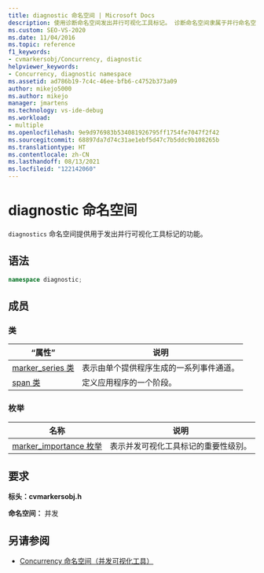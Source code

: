 ```yaml
---
title: diagnostic 命名空间 | Microsoft Docs
description: 使用诊断命名空间发出并行可视化工具标记。 诊断命名空间隶属于并行命名空间。
ms.custom: SEO-VS-2020
ms.date: 11/04/2016
ms.topic: reference
f1_keywords:
- cvmarkersobj/Concurrency, diagnostic
helpviewer_keywords:
- Concurrency, diagnostic namespace
ms.assetid: ad786b19-7c4c-46ee-bfb6-c4752b373a09
author: mikejo5000
ms.author: mikejo
manager: jmartens
ms.technology: vs-ide-debug
ms.workload:
- multiple
ms.openlocfilehash: 9e9d976983b534081926795ff1754fe7047f2f42
ms.sourcegitcommit: 68897da7d74c31ae1ebf5d47c7b5ddc9b108265b
ms.translationtype: HT
ms.contentlocale: zh-CN
ms.lasthandoff: 08/13/2021
ms.locfileid: "122142060"
---
```

# <a name="diagnostic-namespace"></a>diagnostic 命名空间
`diagnostics` 命名空间提供用于发出并行可视化工具标记的功能。

## <a name="syntax"></a>语法

```cpp
namespace diagnostic;
```

## <a name="members"></a>成员

### <a name="classes"></a>类

|“属性”|说明|
|----------|-----------------|
|[marker_series 类](../profiling/marker-series-class.md)|表示由单个提供程序生成的一系列事件通道。|
|[span 类](../profiling/span-class.md)|定义应用程序的一个阶段。|

### <a name="enumerations"></a>枚举

|名称|说明|
|----------|-----------------|
|[marker_importance 枚举](../profiling/marker-importance-enumeration.md)|表示并发可视化工具标记的重要性级别。|

## <a name="requirements"></a>要求
 **标头：cvmarkersobj.h** 

 **命名空间：** 并发

## <a name="see-also"></a>另请参阅
- [Concurrency 命名空间（并发可视化工具）](../profiling/concurrency-namespace-concurrency-visualizer.md)